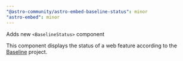 ```yaml
---
"@astro-community/astro-embed-baseline-status": minor
"astro-embed": minor
---
```


Adds new `<BaselineStatus>` component

This component displays the status of a web feature according to the [Baseline](https://web.dev/baseline/) project.
